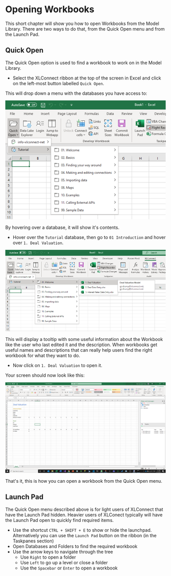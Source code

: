 # Opening Workbooks 

This short chapter will show you how to open Workbooks from the Model Library. There are two ways to do that, from the Quick Open menu and from the Launch Pad. 

## Quick Open 

The Quick Open option is used to find a workbook to work on in the Model Library. 

* Select the XLConnect ribbon at the top of the screen in Excel and click on the left-most button labelled ``Quick Open``. 

This will drop down a menu with the databases you have access to: 

![](2021-03-12-13-05-22.png)

By hovering over a database, it will show it's contents. 

* Hover over the ``Tutorial`` database, then go to ``01 Introduction`` and hover over  ``1. Deal Valuation``.

![](2021-03-12-13-05-57.png)

This will display a tooltip with some useful information about the Workbook like the user who last edited it and the description. When workbooks get useful names and descriptions that can really help users find the right workbook for what they want to do. 

* Now click on ``1. Deal Valuation`` to open it. 

Your screen should now look like this: 

![](2021-03-12-13-11-52.png)

That's it, this is how you can open a workbook from the Quick Open menu. 

## Launch Pad 

The Quick Open menu described above is for light users of XLConnect that have the Launch Pad hidden. Heavier users of XLConect typically will have the Launch Pad open to quickly find required items. 

* Use the shortcut ``CTRL + SHIFT + E`` to show or hide the launchpad. Alternatively you can use the ``Launch Pad`` button on the ribbon (in the Taskpanes section)
* Open Databases and Folders to find the required workbook 
* Use the arrow keys to navigate through the tree 
    * Use ``Right`` to open a folder 
    * Use ``Left`` to go up a level or close a folder 
    * Use the ``Spacebar`` or ``Enter`` to open a workbook 

